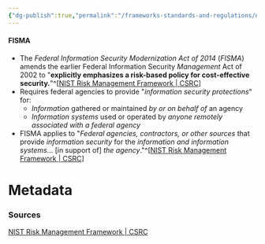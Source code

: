 ```yaml
---
{"dg-publish":true,"permalink":"/frameworks-standards-and-regulations/nist/fisma/"}
---
```


#### FISMA
- The *Federal Information Security Modernization Act of 2014* (*FISMA*) amends the earlier Federal Information Security *Management* Act of 2002 to "**explicitly emphasizes a risk-based policy for cost-effective security.**"^[[NIST Risk Management Framework | CSRC](https://csrc.nist.gov/Projects/risk-management/fisma-background)]
- Requires federal agencies to provide "*information security protections*" for:
	- *Information* gathered or maintained *by or on behalf of* an agency
	- *Information systems* used or operated by *anyone remotely associated with a federal agency*
- FISMA applies to "*Federal agencies, contractors, or other sources* that provide *information security* for the *information and information systems*... \[in support of\] *the agency*."^[[NIST Risk Management Framework | CSRC](https://csrc.nist.gov/Projects/risk-management/fisma-background)]



# Metadata

### Sources
[NIST Risk Management Framework | CSRC](https://csrc.nist.gov/Projects/risk-management/fisma-background)


